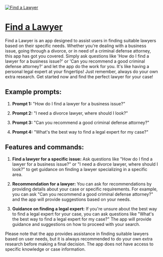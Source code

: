 [![Find a Lawyer](https://files.oaiusercontent.com/file-8u6Jie7pLpX4iHjoUh4VR7TZ?se=2123-10-19T21%3A15%3A42Z&sp=r&sv=2021-08-06&sr=b&rscc=max-age%3D31536000%2C%20immutable&rscd=attachment%3B%20filename%3D2b205ad3-af9b-4048-987c-ec825a3b1ceb.png&sig=B%2BGJJK7xlQRB5UzGqzCNXYw42cg%2BGB86mn3E33Bd8SE%3D)](https://chat.openai.com/g/g-PLiwBoNl5-find-a-lawyer)

# [Find a Lawyer](https://chat.openai.com/g/g-PLiwBoNl5-find-a-lawyer)

Find a Lawyer is an app designed to assist users in finding suitable lawyers based on their specific needs. Whether you're dealing with a business issue, going through a divorce, or in need of a criminal defense attorney, this app has got you covered. Simply ask questions like 'How do I find a lawyer for a business issue?' or 'Can you recommend a good criminal defense attorney?' and let the app do the work for you. It's like having a personal legal expert at your fingertips! Just remember, always do your own extra research. Get started now and find the perfect lawyer for your case!

## Example prompts:

1. **Prompt 1:** "How do I find a lawyer for a business issue?"

2. **Prompt 2:** "I need a divorce lawyer, where should I look?"

3. **Prompt 3:** "Can you recommend a good criminal defense attorney?"

4. **Prompt 4:** "What's the best way to find a legal expert for my case?"

## Features and commands:

1. **Find a lawyer for a specific issue:** Ask questions like "How do I find a lawyer for a business issue?" or "I need a divorce lawyer, where should I look?" to get guidance on finding a lawyer specializing in a specific area.

2. **Recommendation for a lawyer:** You can ask for recommendations by providing details about your case or specific requirements. For example, you can ask "Can you recommend a good criminal defense attorney?" and the app will provide suggestions based on your needs.

3. **Guidance on finding a legal expert:** If you're unsure about the best way to find a legal expert for your case, you can ask questions like "What's the best way to find a legal expert for my case?" The app will provide guidance and suggestions on how to proceed with your search.

Please note that the app provides assistance in finding suitable lawyers based on user needs, but it is always recommended to do your own extra research before making a final decision. The app does not have access to specific knowledge or case information.